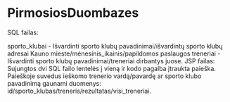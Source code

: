 # PirmosiosDuombazes
SQL failas:
<p>
sporto_klubai - Išvardinti sporto klubų pavadinimai/išvardintų sporto klubų adresai Kauno mieste/mėnesinis_ikainis/papildomos paslaugos
treneriai - Išvardinti sporto klubų pavadinimai/treneriai dirbantys juose.
JSP failas:
Sujungtos dvi SQL failo lentelės į vieną ir kodo pagalba įtraukta paieška. Paieškoje suvedus ieškomo trenerio vardą/pavardę ar sporto klubo pavadinimą gaunami duomenys:
id/sporto_klubas/treneris/rezultatas/visi_treneriai.
